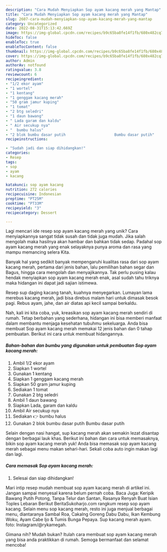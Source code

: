 ```yaml
---
description: "Cara Mudah Menyiapkan Sop ayam kacang merah yang Mantap"
title: "Cara Mudah Menyiapkan Sop ayam kacang merah yang Mantap"
slug: 2607-cara-mudah-menyiapkan-sop-ayam-kacang-merah-yang-mantap
category: Uncategorized
date: 2022-08-31T15:13:42.669Z
image: https://img-global.cpcdn.com/recipes/b9c65ba8fe14f1fb/680x482cq70/sop-ayam-kacang-merah-foto-resep-utama.jpg
hideToc: false
enableToc: true
enableTocContent: false
thumbnail: https://img-global.cpcdn.com/recipes/b9c65ba8fe14f1fb/680x482cq70/sop-ayam-kacang-merah-foto-resep-utama.jpg
cover: https://img-global.cpcdn.com/recipes/b9c65ba8fe14f1fb/680x482cq70/sop-ayam-kacang-merah-foto-resep-utama.jpg
author: Admin
authorAv: notfound
ratingvalue: 3.8
reviewcount: 6
recipeingredient:
- "1/2 ekor ayam"
- "1 wortel"
- "1 kentang"
- "1 genggam kacang merah"
- "50 gram jamur kuping"
- "1 tomat"
- "2 btg seledri"
- "1 daun bawang"
- " Lada garam dan kaldu"
- " Air secukup nya"
- "  bumbu halus"
- "2 blok bumbu dasar putih                      Bumbu dasar putih"
recipeinstructions:

- "Sudah jadi dan siap dihidangkan!"
categories:
- Resep
tags:
- sop
- ayam
- kacang

katakunci: sop ayam kacang 
nutrition: 272 calories
recipecuisine: Indonesian
preptime: "PT25M"
cooktime: "PT33M"
recipeyield: "3"
recipecategory: Dessert

---
```





Lagi mencari ide resep sop ayam kacang merah yang unik? Cara menyiapkannya sangat tidak susah dan tidak juga mudah. Jika salah mengolah maka hasilnya akan hambar dan bahkan tidak sedap. Padahal sop ayam kacang merah yang enak selayaknya punya aroma dan rasa yang mampu memancing selera Kita.





Banyak hal yang sedikit banyak mempengaruhi kualitas rasa dari sop ayam kacang merah, pertama dari jenis bahan, lalu pemilihan bahan segar dan Bagus, hingga cara mengolah dan menyajikannya. Tak perlu pusing kalau hendak menyiapkan sop ayam kacang merah enak,      asal sudah tahu triknya maka hidangan ini dapat jadi sajian istimewa.














Resep sup daging kacang tanah, kuahnya menyegarkan. Lumayan lama merebus kacang merah, jadi bisa direbus malam hari untuk dimasak besok pagi. Rebus ayam, jahe, dan air diatas api kecil sampai berkaldu.






Nah, kali ini kita coba, yuk, kreasikan sop ayam kacang merah sendiri di rumah. Tetap berbahan yang sederhana, hidangan ini bisa memberi manfaat dalam membantu menjaga kesehatan tubuhmu sekeluarga. Anda bisa membuat Sop ayam kacang merah memakai 12 jenis bahan dan 0 tahap pembuatan. Berikut ini cara untuk membuat hidangannya.

<!--inarticleads1-->

##### Bahan-bahan dan bumbu yang digunakan untuk pembuatan Sop ayam kacang merah:

1. Ambil 1/2 ekor ayam
1. Siapkan 1 wortel
1. Gunakan 1 kentang
1. Siapkan 1 genggam kacang merah
1. Siapkan 50 gram jamur kuping
1. Sediakan 1 tomat
1. Gunakan 2 btg seledri
1. Ambil 1 daun bawang
1. Siapkan  Lada, garam dan kaldu
1. Ambil  Air secukup nya
1. Sediakan  👉 bumbu halus
1. Gunakan 2 blok bumbu dasar putih                      Bumbu dasar putih


Selain dengan nasi hangat, sup kacang merah akan semakin lezat disantap dengan berbagai lauk khas. Berikut ini bahan dan cara untuk memasaknya, bikin sop ayam kacang merah yuk! Anda bisa memasak sop ayam kacang merah sebagai menu makan sehari-hari. Sekali coba auto ingin makan lagi dan lagi. 

<!--inarticleads2-->

##### Cara memasak Sop ayam kacang merah:


1. Selesai dan siap dihidangkan!

Mari intip resep mudah membuat sop ayam kacang merah di artikel ini. Jangan sampai menyesal karena belum pernah coba. Baca Juga: Keripik Bawang Putih Potong, Tanpa Telur dan Santan, Rasanya Renyah Buat Isian Toples Lebaran Berikut BeritaSukoharjo.com rangkum resep sop ayam kacang. Selain menu sop kacang merah, resto ini juga menjual berbagai menu, diantaranya Sambal Roa, Cakalng Goreng Dabu Dabu, Ikan Kembung Woku, Ayam Cabe Ijo &amp; Tumis Bunga Pepaya. Sup kacang merah ayam. foto: Instagram/@rykamegah. 

Gimana nih? Mudah bukan? Itulah cara membuat sop ayam kacang merah yang bisa anda praktikkan di rumah. Semoga bermanfaat dan selamat mencoba!
